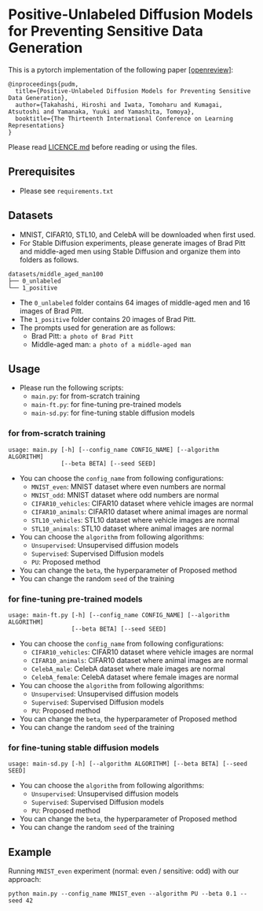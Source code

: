 # Positive-Unlabeled Diffusion Models for Preventing Sensitive Data Generation
This is a pytorch implementation of the following paper [[openreview]](https://openreview.net/forum?id=jKcZ4hF4s5):
```
@inproceedings{pudm,
  title={Positive-Unlabeled Diffusion Models for Preventing Sensitive Data Generation},
  author={Takahashi, Hiroshi and Iwata, Tomoharu and Kumagai, Atsutoshi and Yamanaka, Yuuki and Yamashita, Tomoya},
  booktitle={The Thirteenth International Conference on Learning Representations}
}
```
Please read [LICENCE.md](LICENCE.md) before reading or using the files.


## Prerequisites
- Please see `requirements.txt`


## Datasets
- MNIST, CIFAR10, STL10, and CelebA will be downloaded when first used.
- For Stable Diffusion experiments, please generate images of Brad Pitt and middle-aged men using Stable Diffusion and organize them into folders as follows.
```
datasets/middle_aged_man100
├── 0_unlabeled
└── 1_positive
```
- The `0_unlabeled` folder contains 64 images of middle-aged men and 16 images of Brad Pitt.
- The `1_positive` folder contains 20 images of Brad Pitt.
- The prompts used for generation are as follows:
  - Brad Pitt: `a photo of Brad Pitt`
  - Middle-aged man: `a photo of a middle-aged man`


## Usage
- Please run the following scripts:
  - `main.py`: for from-scratch training
  - `main-ft.py`: for fine-tuning pre-trained models
  - `main-sd.py`: for fine-tuning stable diffusion models


### for from-scratch training
```
usage: main.py [-h] [--config_name CONFIG_NAME] [--algorithm ALGORITHM]
               [--beta BETA] [--seed SEED]
```
- You can choose the `config_name` from following configurations: 
  - `MNIST_even`: MNIST dataset where even numbers are normal
  - `MNIST_odd`: MNIST dataset where odd numbers are normal
  - `CIFAR10_vehicles`: CIFAR10 dataset where vehicle images are normal
  - `CIFAR10_animals`: CIFAR10 dataset where animal images are normal
  - `STL10_vehicles`: STL10 dataset where vehicle images are normal
  - `STL10_animals`: STL10 dataset where animal images are normal
- You can choose the `algorithm` from following algorithms:
  - `Unsupervised`: Unsupervised diffusion models
  - `Supervised`: Supervised Diffusion models
  - `PU`: Proposed method
- You can change the `beta`, the hyperparameter of Proposed method
- You can change the random `seed` of the training


### for fine-tuning pre-trained models
```
usage: main-ft.py [-h] [--config_name CONFIG_NAME] [--algorithm ALGORITHM]
                  [--beta BETA] [--seed SEED]
```
- You can choose the `config_name` from following configurations: 
  - `CIFAR10_vehicles`: CIFAR10 dataset where vehicle images are normal
  - `CIFAR10_animals`: CIFAR10 dataset where animal images are normal
  - `CelebA_male`: CelebA dataset where male images are normal
  - `CelebA_female`: CelebA dataset where female images are normal
- You can choose the `algorithm` from following algorithms:
  - `Unsupervised`: Unsupervised diffusion models
  - `Supervised`: Supervised Diffusion models
  - `PU`: Proposed method
- You can change the `beta`, the hyperparameter of Proposed method
- You can change the random `seed` of the training


### for fine-tuning stable diffusion models
```
usage: main-sd.py [-h] [--algorithm ALGORITHM] [--beta BETA] [--seed SEED]
```
- You can choose the `algorithm` from following algorithms:
  - `Unsupervised`: Unsupervised diffusion models
  - `Supervised`: Supervised Diffusion models
  - `PU`: Proposed method
- You can change the `beta`, the hyperparameter of Proposed method
- You can change the random `seed` of the training


## Example
Running `MNIST_even` experiment (normal: even / sensitive: odd) with our approach:
```
python main.py --config_name MNIST_even --algorithm PU --beta 0.1 --seed 42
```
